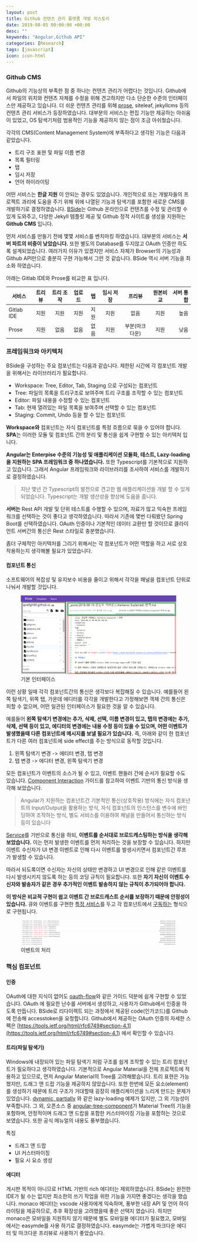 ```yaml
---
layout: post
title: Github 컨텐츠 관리 플랫폼 개발 히스토리
date: 2019-08-05 00:00:00 +00:00
desc: ""
keywords: "Angular,Github API"
categories: [Research]
tags: [javascript]
icon: icon-html
---
```



### Github CMS

Github의 기능상의 부족한 점 중 하나는 컨텐츠 관리가 어렵다는 것입니다.
Github에서 파일의 위치와 컨텐츠 자체를 수정을 위해 견고하지만 다소 단순한 수준의 인터페이스만 제공하고 있습니다. 
더 쉬운 컨텐츠 관리를 위해 [prose](http://prose.io), siteleaf, jekyllcms 등의 컨텐츠 관리 서비스가 등장하였습니다.
대부분의 서비스는 편집 기능만 제공하는 아쉬움이 있었고, OS 탐색기처럼 범용적인 기능을 제공하지 않는 점이 조금 아쉬웠습니다.

각각의 CMS(Content Management System)에 부족하다고 생각된 기능은 다음과 같았습니다.

- 트리 구조 표현 및 파일 이름 변경
- 목록 필터링
- 탭
- 임시 저장
- 언어 하이라이팅

어떤 서비스는 **한글 지원** 이 안되는 경우도 있었습니다. 개인적으로 또는 개발자들의 프로젝트 과리에 도움을 주기 위해 위에 나열된 기능과 탐색기를 포함한 새로운 CMS를 개발하기로 결정하였습니다. 
[BSide](https://github.com/qwefgh90/bside)는 Github 온라인으로 컨텐츠를 수정 및 관리할 수 있게 도와주고, 다양한 Jekyll 템플릿 제공 및 
Github 정적 사이트를 생성을 지원하는 **Github CMS** 입니다.

먼저 서비스를 만들기 전에 몇몇 서비스를 벤치마킹 하였습니다.
대부분의 서비스는 **서버 파트의 비중이 낮았습니다.** 또한 별도의 Database를 두지않고 OAuth 인증만 하도록 설계되었습니다.
여러가지 이유가 있겠지만 서비스 자체가 Browser의 기능성과 Github API만으로 충분히 구현 가능해서 그런 것 같습니다.
BSide 역시 서버 기능을 최소화 하였습니다.

아래는 Gitlab IDE와 Prose를 비교한 표 입니다.

| 서비스      | 트리 뷰 | 트리 조작 | 업로드 | 탭     | 임시 저장 | 프리뷰        | 원본비교 | 서버 통합 |
| ---------- |:-------:| :-------:| :-----:| :----:| :--------:| :------------:| :------:| --------:|
| Gitlab IDE | 지원    | 지원      | 지원   | 지원  | 지원       | 없음          | 지원     | 높음     |
| Prose      | 지원    | 없음      | 없음   | 없음  | 지원       | 부분(마크다운) | 지원     | 낮음     |

### 프레임워크와 아키텍처

BSide을 구성하는 주요 컴포넌트는 다음과 같습니다. 제한된 시간에 각 컴포넌트 개발을 위해서는 라이브러리가 필요합니다.

- Workspace: Tree, Editor, Tab, Staging 으로 구성되는 컴포넌트 
- Tree: 파일의 목록을 트리구조로 보여주며 트리 구조를 조작할 수 있는 컴포넌트
- Editor: 파일 내용을 수정할 수 있는 컴포넌트
- Tab: 현재 열려있는 파일 목록을 보여주며 선택할 수 있는 컴포넌트
- Staging: Commit, Undo 등을 할 수 있는 컴포넌트
 
**Workspace와** 컴포넌트는 자식 컴포넌트를 특정 흐름으로 묶을 수 있어야 합니다. **SPA**는 이러한 모듈 및 컴포넌트 간의 분리 및 통신을 쉽게 구현할 수 있는 아키텍처 입니다.

**Angular는 Enterpise 수준의 기능성 및 애플리케이션 모듈화, 테스트, Lazy-loading을 지원하는 SPA 프레임워크 중 하나였습니다.** 또한 Typescript를 기본적으로 지원하고 있습니다.
그래서 Angular 프레임워크와 라이브러리를 조사하여 서비스를 개발하기로 결정하였습니다.

> 지난 몇년 간 Typescript의 발전으로 견고한 웹 애플리케이션을 개발 할 수 있게 되었습니다. Typescript는 개발 생산성을 향상에 도움을 줍니다.

**서버는** Rest API 개발 및 단위 테스트를 수행할 수 있으며, 자료가 많고 익숙한 프레임워크를 선택하는 것이 좋다고 생각하였습니다. 
따라서 기존에 몇번 다뤄봤던 Spring Boot를 선택하였습니다. OAuth 인증이나 기본적인 데이터 교환만 할 것이므로 클라이언트 서버간의 통신은 Rest 스타일로 충분했습니다.

좀더 구체적인 아키텍처를 그리기 위해서는 각 컴포넌트가 어떤 역할을 하고 서로 상호작용하는지 생각해볼 필요가 있었습니다.

#### 컴포넌트 통신

소프트웨어의 복잡성 및 유지보수 비용을 줄이고 위해서 각각을 패널을 컴포넌트 단위로 나눠서 개발할 것입니다.

<figure><img src="/static/assets/img/blog/ui1.png"/>
<figcaption>기본 인터페이스</figcaption>
</figure>

이런 상황 일때 각각 컴포넌트간의 통신은 생각보다 복잡해질 수 있습니다. 예를들어 왼쪽 탐색기, 위쪽 탭, 가운데 에디터를 각각을 개발한다고 가정해보면 객체 간의 통신은 피할 수 없으며,
어떤 일관된 인터페이스가 필요한 것을 알 수 있습니다. 

예를들어 **왼쪽 탐색기 변경에는 추가, 삭제, 선택, 이름 변경이 있고, 탭의 변경에는 추가, 삭제, 선택 등이 있고, 에디터의 변경에는 내용 수정 등이 있을 수 있으며, 어떤 이벤트가 발생했을때 다른 컴포넌트에 메시지를 보낼 필요가 있습니다.**
즉, 아래와 같이 한 컴포넌트가 다른 여러 컴포넌트에 side effect를 주는 방식으로 동작할 것입니다.

1. 왼쪽 탐색기 변경 -> 에티터 변경, 탭 변경
2. 탭 변경 -> 에디터 변경, 왼쪽 탐색기 변경

모든 컴포넌트가 이벤트의 소스가 될 수 있고, 이벤트 핸들러 간에 순서가 필요할 수도 있습니다.
[Component Interaction](https://angular.io/guide/component-interaction) 가이드를 참고하여 이벤트 기반의 통신 방식을 생각해 보았습니다.

> Angular가 지원하는 컴포넌트간 기본적인 통신(상호작용) 방식에는 자식 컴포넌트의 Input/Output을 활용하는 방식, 자식 컴포넌트의 인스턴스를 변수에 바인딩하여 조작하는 방식, 별도 서비스를 이용하여 채널을 만들어서 통신하는 방식등이 있습니다 

[Service](https://angular.io/guide/component-interaction#parent-and-children-communicate-via-a-service)를 기반으로 통신을 하되, **이벤트를 순서대로 브로드캐스팅하는 방식을 생각해 보았습니다.** 
이는 먼저 발생한 이벤트를 먼저 처리하는 것을 보장할 수 있습니다.
하지만 이벤트 수신자가 UI 변경 이벤트로 인해 다시 이벤트를 발생시키면서 컴포넌트간 루프가 발생할 수 있습니다.

따라서 되도록이면 수신자는 자신의 상태만 변경하고 UI 변경으로 인해 같은 이벤트를 다시 발생시키지 않도록 하는 등의 코딩 규칙이 필요합니다.
또한 **자기 자신이 이벤트 수신자와 발송자가 같은 경우 추가적인 이벤트 발송하지 않는 규칙이 추가되어야 합니다.** 

**이 방식은 비교적 구현이 쉽고 이벤트 간 브로드캐스트 순서를 보장하기 때문에 안정성이 있습니다.** 큐와 이벤트를 구현한
[특정 서비스](https://github.com/qwefgh90/bside/blob/master/web/src/app/workspace/workspace/workspace.service.ts)를 두고 각 컴포넌트에서
[구독하는](https://github.com/qwefgh90/bside/blob/master/web/src/app/workspace/workspace/tab/tab.component.ts#L30) 형식으로 구현됩니다.

<figure><img src="/static/assets/img/blog/bside-event.png"/>
<figcaption>이벤트의 처리</figcaption>
</figure>
 
### 핵심 컴포넌트

#### 인증

OAuth에 대한 지식이 없어도 [oauth-flow](https://developer.github.com/apps/building-oauth-apps/authorizing-oauth-apps/#web-application-flow)와 같은 가이드 덕분에 쉽게 구현할 수 있었습니다.
OAuth 에 필요한 난수를 서버에서 생성하고, 사용자가 Github에서 인증을 하도록 만듭니다. BSide로 리다이렉트 되는 과정에서 제공된 code(인가코드)를 Github에 전송해 accesstoken을 요청합니다.
Github에서 제공하는 OAuth 인증의 자세한 스펙은 [https://tools.ietf.org/html/rfc6749#section-4.1](https://tools.ietf.org/html/rfc6749#section-4.1) 에서 확인할 수 있습니다.

#### 트리(파일 탐색기)

Windows에 내장되어 있는 파일 탐색기 처럼 구조를 쉽게 조작할 수 있는 트리 컴포넌트가 필요하다고 생각하였습니다. 기본적으로 Angular Material을 전체 프로젝트에 적용하고 있으므로,
먼저 Angular Material의 Tree를 고려해봤습니다. 트리 표현은 가능했지만, 드래그 앤 드랍 기능을 제공하지 않았습니다. 또한 한번에 모든 요소(element)를 생성하기 때문에 트리 구조가 거대할때 굉장히 
애플리케이션을 느리게 만드는 문제가 있었습니다. [dynamic, partially](https://material.angular.io/components/tree/examples) 와 같은 lazy-loading 예제가 있지만, 그 외 기능성이 부족합니다.
그 외, 오픈소스 중 [angular-tree-component](https://github.com/500tech/angular-tree-component)가
Material Tree의 기능을 포함하며, 안정적이며 드래그 앤 드랍을 포함한 커스터마이징 기능을 포함하는 것으로 보였습니다.
또한 공식 메뉴얼의 내용도 풍부했습니다.

특징
- 드래그 앤 드랍
- UI 커스터마이징
- 필요 시 요소 생성

#### 에디터

게시판 목적이 아니므로 HTML 기반의 rich 에디터는 제외하였습니다. BSide는 완전한 IDE가 될 수는 없지만 최소한의 쓰기 작업을 위한 기능을 가지면 좋겠다는 생각을 했습니다.
monaco 에디터는 vscode 사용자에게 익숙하며, 풍부한 내장 API 및 언어 하이라이팅을 제공하므로, 추후 확장성을 고려했을때 좋은 선택지 였습니다. 하지만 monaco은 모바일을 지원하지 않기 때문에 별도 모바일용 에디터가 필요했고, 모바일에서는 easymde를 사용 하기로 결정하였습니다.
easymde는 가볍게 마크다운 에디터 및 마크다운 프리뷰로 사용하기 좋았습니다.


